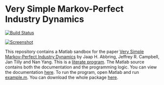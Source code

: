 # Very Simple Markov-Perfect Industry Dynamics
[![Build Status](https://travis-ci.org/jtilly/very-simple-markov-perfect.svg?branch=master)](https://travis-ci.org/jtilly/very-simple-markov-perfect)

[![Screenshot](https://raw.github.com/jtilly/very-simple-markov-perfect/master/screenshot.png)](http://jtilly.io/acty)

This repository contains a Matlab sandbox for the paper [Very Simple Markov-Perfect Industry Dynamics](http://jtilly.io/very-simple-markov-perfect/acty1.pdf) by Jaap H. Abbring, Jeffrey R. Campbell, Jan Tilly and Nan Yang. This is a [literate program](http://en.wikipedia.org/wiki/Literate_programming). The Matlab source contains both the documentation and the programming logic. You can view the documentation [here](http://jtilly.io/very-simple-markov-perfect/documentation.m.html). To run the program, open Matlab and run [example.m](https://github.com/jtilly/very-simple-markov-perfect/blob/master/example.m). You can download the whole package [here](http://jtilly.io/very-simple-markov-perfect/very-simple.zip).

